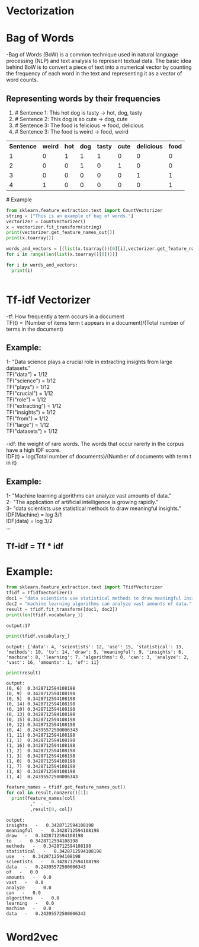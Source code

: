 <h1>Vectorization</h1>

# Bag of Words<br>
-Bag of Words (BoW) is a common technique used in natural language processing (NLP) and text analysis to represent textual data. The basic idea behind BoW is to convert a piece of text into a numerical vector by counting the frequency of each word in the text and representing it as a vector of word counts.
## Representing words by their frequencies

<ol>
    <li>
        # Sentence 1: This hot dog is tasty -> hot, dog, tasty
    </li>
    <li>
        # Sentence 2: This dog is so cute -> dog, cute
    </li>
    <li>
        # Sentence 3: The food is felicious -> food, delicious
    </li>
    <li>
        # Sentence 3: The food is weird -> food, weird
    </li>
</ol>
<table>
    <tr>
        <th>
            Sentence
        </th>
        <th>
            weird
        </th>
        <th>
            hot
        </th>
        <th>
            dog
        </th>
        <th>
            tasty
        </th>
        <th>
            cute
        </th>
        <th>
            delicious
        </th>
        <th>
            food
        </th>
    </tr>
    <tr>
        <td>1</td>
        <td>0</td>
        <td>1</td>
        <td>1</td>
        <td>1</td>
        <td>0</td>
        <td>0</td>
        <td>0</td>
    </tr>
    <tr>
        <td>2</td>
        <td>0</td>
        <td>0</td>
        <td>1</td>
        <td>0</td>
        <td>1</td>
        <td>0</td>
        <td>0</td>
    </tr>
    <tr>
        <td>3</td>
        <td>0</td>
        <td>0</td>
        <td>0</td>
        <td>0</td>
        <td>0</td>
        <td>1</td>
        <td>1</td>
    </tr>
    <tr>
        <td>4</td>
        <td>1</td>
        <td>0</td>
        <td>0</td>
        <td>0</td>
        <td>0</td>
        <td>0</td>
        <td>1</td>
    </tr>

</table>
# Example
    
```python
from sklearn.feature_extraction.text import CountVectorizer
string = ["This is an example of bag of words."]
vectorizer = CountVectorizer()
x = vectorizer.fit_transform(string)
print(vectorizer.get_feature_names_out())
print(x.toarray())
```
    
```python
words_and_vectors = [(list(x.toarray())[0][i],vectorizer.get_feature_names_out()[i])
for i in range(len(list(x.toarray()[0])))]

for i in words_and_vectors:
  print(i)
    
```
    
# Tf-idf Vectorizer<br>
-tf: How frequently a term occurs in a document<br>
TF(t) = (Number of items term t appears in a document)/(Total number of terms in the document)<br>
## Example: <br>
1- "Data science plays a crucial role in extracting insights from large datasets."<br>
TF("data") = 1/12<br>
TF("science") = 1/12<br>
TF("plays") = 1/12<br>
TF("crucial") = 1/12<br>
TF("role") = 1/12<br>
TF("extracting") = 1/12<br>
TF("insights") = 1/12<br>
TF("from") = 1/12<br>
TF("large") = 1/12<br>
TF("datasets") = 1/12<br>
<br>
-idf: the weight of rare words. The words that occur rarerly in the corpus have a high IDF score.<br>
IDF(t) = log(Total number of documents)/(Number of documents with term t in it)<br>
## Example:<br>
1-  "Machine learning algorithms can analyze vast amounts of data."<br>
2-  "The application of artificial intelligence is growing rapidly."<br>
3- "data scientists use statistical methods to draw meaningful insights."<br>
IDF(Machine) = log 3/1<br>
IDF(data) = log 3/2<br>
...<br>
## Tf-idf = Tf * idf<br>
# Example:

```python
from sklearn.feature_extraction.text import TfidfVectorizer
tfidf = TfidfVectorizer()
doc1 = "data scientists use statistical methods to draw meaningful insights."
doc2 = "machine learning algorithms can analyze vast amounts of data."
result = tfidf.fit_transform([doc1, doc2])
print(len(tfidf.vocabulary_))
```
    output:17
```python
print(tfidf.vocabulary_)
```
    output: {'data': 4, 'scientists': 12, 'use': 15, 'statistical': 13, 'methods': 10, 'to': 14, 'draw': 5, 'meaningful': 9, 'insights': 6, 'machine': 8, 'learning': 7, 'algorithms': 0, 'can': 3, 'analyze': 2, 'vast': 16, 'amounts': 1, 'of': 11}
```python
print(result)
```
    output:
    (0, 6)	0.3428712594108198
    (0, 9)	0.3428712594108198
    (0, 5)	0.3428712594108198
    (0, 14)	0.3428712594108198
    (0, 10)	0.3428712594108198
    (0, 13)	0.3428712594108198
    (0, 15)	0.3428712594108198
    (0, 12)	0.3428712594108198
    (0, 4)	0.24395572500006343
    (1, 11)	0.3428712594108198
    (1, 1)	0.3428712594108198
    (1, 16)	0.3428712594108198
    (1, 2)	0.3428712594108198
    (1, 3)	0.3428712594108198
    (1, 0)	0.3428712594108198
    (1, 7)	0.3428712594108198
    (1, 8)	0.3428712594108198
    (1, 4)	0.24395572500006343
    
```python
feature_names = tfidf.get_feature_names_out()
for col in result.nonzero()[1]:
  print(feature_names[col]
         ,"  -  "
         ,result[0, col])
```
    output: 
    insights   -   0.3428712594108198
    meaningful   -   0.3428712594108198
    draw   -   0.3428712594108198
    to   -   0.3428712594108198
    methods   -   0.3428712594108198
    statistical   -   0.3428712594108198
    use   -   0.3428712594108198
    scientists   -   0.3428712594108198
    data   -   0.24395572500006343
    of   -   0.0
    amounts   -   0.0
    vast   -   0.0
    analyze   -   0.0
    can   -   0.0
    algorithms   -   0.0
    learning   -   0.0
    machine   -   0.0
    data   -   0.24395572500006343

# Word2vec<br>





